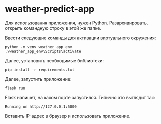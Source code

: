 # weather-predict-app

Для использования приложения, нужен Python. Разархивировать, открыть командную строку в этой же папке.

Ввести следующие команды для активации виртуального окружения:

    python -m venv weather_app_env 
    .\weather_app_env\Scripts\activate

Далее, установить необходимые библиотеки:

    pip install -r requirements.txt

Далее, запустить приложение:

    flask run

Flask напишет, на каком порте запустился. Типично это выглядит так:

    Running on http://127.0.0.1:5000

Вставить IP-адрес в браузер и использовать приложение.
